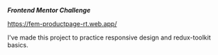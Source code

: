 *****Frontend Mentor Challenge*****


https://fem-productpage-rt.web.app/


I've made this project to practice responsive design and redux-toolkit basics.
